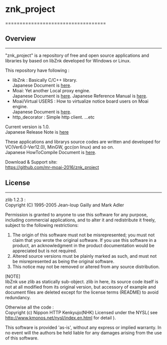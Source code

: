 # znk_project
===================================

## Overview
-----------------------------------

"znk_project" is a repository of free and open source applications and libraries by based on libZnk
developed for Windows or Linux. 

This repository have following :  
* libZnk : Basically C/C++ library.  
  Japanese Document is [here][1].
* Moai: Yet another Local proxy engine.  
  Japanese Document is [here][2].
  Japanese Reference Manual is [here][3].
* Moai/Virtual USERS : How to virtualize notice board users on Moai engine.  
  Japanese Document is [here][4].
* http_decorator : Simple http client.
...etc  

Current version is 1.0.  
Japanese Release Note is [here][5]

These applications and librarys source codes are written and developed for VC(Ver6.0-Ver12.0),
MinGW, gcc(on linux) and so on.  
Japanese HowToCompile Document is [here][6].

Download & Support site:  
https://github.com/mr-moai-2016/znk_project


## License
-----------------------------------

zlib 1.2.3 :   
  Copyright (C) 1995-2005 Jean-loup Gailly and Mark Adler  

  Permission is granted to anyone to use this software for any purpose,
  including commercial applications, and to alter it and redistribute it
  freely, subject to the following restrictions:

  1. The origin of this software must not be misrepresented; you must not
     claim that you wrote the original software. If you use this software
     in a product, an acknowledgment in the product documentation would be
     appreciated but is not required.
  2. Altered source versions must be plainly marked as such, and must not be
     misrepresented as being the original software.
  3. This notice may not be removed or altered from any source distribution.

  [NOTE]  
  libZnk use zlib as statically sub-object.
  zlib in here, its source code itself is not at all modified from its original version,
  but accessory of example and document files are deleted except for the license terms
  (README) to avoid redundancy.

Otherwise all the code :  
  Copyright (c) Nippon HTTP Kenkyujo(NHK)
  Licensed under the NYSL( see http://www.kmonos.net/nysl/index.en.html for detail ).


This software is provided 'as-is', without any express or implied warranty.
In no event will the authors be held liable for any damages arising
from the use of this software.


[1]: https://github.com/mr-moai-2016/znk_project/blob/master/src/libZnk/README.md
[2]: https://github.com/mr-moai-2016/znk_project/blob/master/src/moai/README.md
[3]: https://github.com/mr-moai-2016/znk_project/blob/master/src/moai/Reference.md
[4]: https://github.com/mr-moai-2016/znk_project/blob/master/src/virtual_users/VirtualUSERS.md
[5]: https://github.com/mr-moai-2016/znk_project/blob/master/src/ReleaseNote.md
[6]: https://github.com/mr-moai-2016/znk_project/blob/master/src/HowToCompile.md
